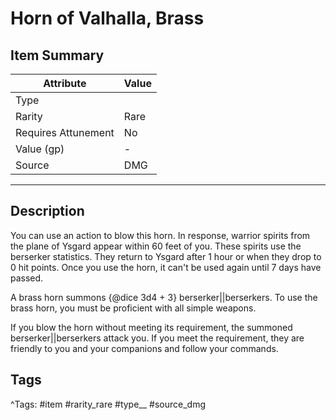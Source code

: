 # Horn of Valhalla, Brass

## Item Summary

| Attribute            | Value                        |
|----------------------|------------------------------|
| Type                 |   |
| Rarity               | Rare             |
| Requires Attunement  | No                |
| Value (gp)           | -    |
| Source               | DMG |

---

## Description

You can use an action to blow this horn. In response, warrior spirits from the plane of Ysgard appear within 60 feet of you. These spirits use the berserker statistics. They return to Ysgard after 1 hour or when they drop to 0 hit points. Once you use the horn, it can't be used again until 7 days have passed.

A brass horn summons {@dice 3d4 + 3} berserker||berserkers. To use the brass horn, you must be proficient with all simple weapons.

If you blow the horn without meeting its requirement, the summoned berserker||berserkers attack you. If you meet the requirement, they are friendly to you and your companions and follow your commands.

## Tags

^Tags: #item #rarity_rare #type__ #source_dmg